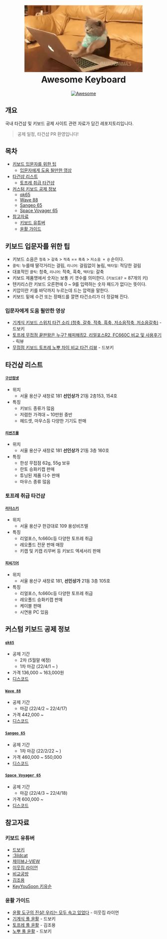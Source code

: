 
<h1 align="center">
    <img width="380" src="/awesome-keyboard.gif" />
    <br> Awesome Keyboard
</h1>

<p align="center">
  <a href="https://awesome.re">
      <img src="https://awesome.re/badge.svg" alt="Awesome">
  </a>
</p>

## 개요

국내 타건샵 및 키보드 공제 사이트 관련 자료가 담긴 레포지토리입니다.

> 공제 일정, 타건샵 PR 환영입니다! 
## 목차

- [키보드 입문자를 위한 팁](#키보드-입문자를-위한-팁)
    - [입문자에게 도움 될만한 영상](#입문자에게-도움-될만한-영상)
- [타건샵 리스트](#타건샵-리스트)
    - [토프레 취급 타건샵](#토프레-취급-타건샵)
- [커스텀 키보드 공제 정보](#커스텀-키보드-공제-정보)
    - [qk65](#qk65httpsswagkeykr48idx177)
    - [Wave 88](#wave-88httpsqwertyqopcomproductswave-88)
    - [Sangeo 65](#sangeo-65httpswwwmonstargearcokr35idx503)
    - [Space Voyager 65](#space-voyager-65httpsgraystudioclubproductsgb-space60-e285b2)
- [참고자료](#참고자료)
    - [키보드 유튜버](#키보드-유튜버)
    - [윤활 가이드](#윤활-가이드)

## 키보드 입문자를 위한 팁

- 키보드 소음은 `청축` > `갈축` > `적축` == `흑축` > `저소음 + @` 순이다.
- `클릭`: 누를때 딸각거리는 걸림, `리니어`: 걸림없이 눌림, `텍타일`: 적당한 걸림
- 대표적인 `클릭`: 청축, `리니어`: 적축, 흑축, `텍타일`: 갈축
- 키보드 제품명에서 숫자는 보통 키 갯수를 의미한다. (`키보드87` = 87개의 키)
- 텐키리스란 키보드 오른편에 0 ~ 9를 입력하는 숫자 패드가 없다는 뜻이다.
- 키압이란 키를 바닥까지 누르는데 드는 압력을 말한다.
- 키보드 밑에 수건 또는 장패드를 깔면 타건소리가 더 정갈해 진다.

### 입문자에게 도움 될만한 영상

- [기계식 키보드 스위치 타건 소리 (청축, 갈축, 적축, 흑축, 저소음적축, 저소음갈축)](https://www.youtube.com/watch?v=p4_xm5Ib-OE&t=537s) - 드보키
- [토프레 무접점 끝판왕은 누구? 해피해킹2, 리얼포스R2, FC660C 비교 및 사용후기](https://www.youtube.com/watch?v=pWetqCBbU2s&t=28s) - 릭뷰
- [무접점 키보드 토프레 노뿌 차이 비교 타건 리뷰](https://www.youtube.com/watch?v=9waY9Z9CxY8&t=236s) - 드보키

## 타건샵 리스트

#### [`구산컴넷`](https://map.naver.com/v5/search/%EA%B5%AC%EC%82%B0%EC%BB%B4%EB%84%B7/place/34897917?c=14133217.6128314,4513590.8595836,15,0,0,0,dh)

- 위치
    - 서울 용산구 새창로 181 **선인상가** 21동 2층153, 154호
- 특징
    - 키보드 종류가 많음
    - 저렴한 가격대 ~ 10만원 중반
    - 헤드셋, 마우스등 다양한 기기도 판매

#### [`리썬즈몰`](https://map.naver.com/v5/entry/place/36806399?c=14133211.3344125,4513595.8990919,15,0,0,0,dh)

- 위치
    - 서울 용산구 새창로 181 **선인상가** 21동 3층 160호
- 특징
    - 한성 무접점 62g, 55g 보유
    - 란토 승화키캡 판매
    - 튜닝된 제품 다수 판매
    - 마우스 종류 많음

### 토프레 취급 타건샵

#### [`리더스키`](https://map.naver.com/v5/search/%EB%A6%AC%EB%8D%94%EC%8A%A4%ED%82%A4/place/35849132?c=14133567.1449002,4513240.9495643,15,0,0,0,dh)

- 위치
    - 서울 용산구 한강대로 109 용성비즈텔
- 특징
    - 리얼포스, fc660c등 다양한 토프레 취급
    - 레오폴드 전문 판매 매장
    - 키캡 및 키캡 리무버 등 키보드 엑세서리 판매

#### [`피씨기어`](https://map.naver.com/v5/search/%ED%94%BC%EC%94%A8%EA%B8%B0%EC%96%B4/place/1422797491?c=14133211.3344125,4513595.8990919,15,0,0,0,dh&placePath=%3Fentry%253Dbmp)

- 위치
    - 서울 용산구 새창로 181, **선인상가** 21동 3층 105호
- 특징
    - 리얼포스, fc660c등 다양한 토프레 취급
    - 레오폴드 승화키캡 판매
    - 케이블 판매
    - 시연용 PC 있음


## 커스텀 키보드 공제 정보

#### [`qk65`](https://swagkey.kr/48/?idx=177)

- 공제 기간
    - 2차 (5월말 예정)
    - 1차 마감 (22/4/1 ~ )
- 가격 136,000 ~ 163,000원
- [디스코드](https://discord.com/invite/qwertykeys)

#### [`Wave 88`](https://qwertyqop.com/products/wave-88)

- 공제 기간
    - 마감 (22/4/2 ~ 22/4/17)
- 가격 442,000 ~ 
- [디스코드](https://discord.com/invite/8Yt9AYykjs)

#### [`Sangeo 65`](https://www.monstargear.co.kr/35/?idx=503)

- 공제 기간
    - 1차 마감 (22/2/22 ~ )
- 가격 460,000 ~ 550,000
- [디스코드](https://discord.com/invite/YhKJ5k2AVC)

#### [`Space Voyager 65`](https://graystudio.club/products/gb-space60-%E2%85%B2)

- 공제 기간
    - 마감 (22/4/3 ~ 22/4/18)
- 가격 600,000 ~ 
- [디스코드](https://discord.com/invite/ckeXNRr)

## 참고자료

### 키보드 유튜버

- [드보키](https://www.youtube.com/c/%EB%93%9C%EB%B3%B4%ED%82%A4DBOKEY)
- [:3ildcat](https://www.youtube.com/c/3ildcat)
- [제이뷰J-VIEW](https://www.youtube.com/channel/UC1XR1w4LLvmfk6s6WXbca0w)
- [이웃집 라이언](https://www.youtube.com/channel/UC6dlS_1Z2MyoP634t-nRxsg)
- [비교공방](https://www.youtube.com/channel/UC1BjTxuPVGknzI_XlgFUv3A)
- [김조용](https://www.youtube.com/channel/UCj-VC1rWDX0kK8hg7uGOGlA)
- [KeyYouSoon 키유순](https://www.youtube.com/channel/UCFSyHzdu0bA36MYfGc3IEQA/videos)

### 윤활 가이드

- [윤활 도구의 진실! 우리는 모두 속고 있었다](https://www.youtube.com/watch?v=d-mEZu4c5Vc&t=214s) - 이웃집 라이언
- [기계식 풀 윤활](https://www.youtube.com/watch?v=pVYVfINql6g&t=1s) - 드보키
- [토프레 풀 윤활](https://www.youtube.com/watch?v=1q1NmAOirDs&t=153s) - 김조용
- [노뿌 풀 윤활](https://www.youtube.com/watch?v=i88dMALfnr4&t=208s) - 드보키
